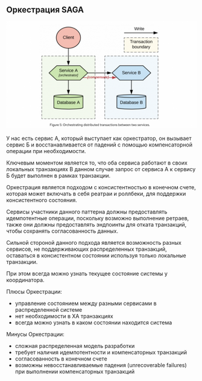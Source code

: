 ## Оркестрация SAGA

![Alt текст](/img/micro-patterns/saga.png)

У нас есть сервис А, который выступает как оркестратор, он вызывает сервис Б и восстанавливается от падений с помощью компенсаторной операции при необходимости.

Ключевым моментом является то, что оба сервиса работают в своих локальных транзакциях
В данном случае запрос от сервиса А к сервису Б будет выполнен в рамках транзакции.

Оркестрация является подходом с консистентностью в конечном счете, которая может включать в себя реатраи и роллбеки, для поддержки консистентного состояния.

Сервисы участники данного паттерна должны предоставлять идемпотентные операции, поскольку возможно выполнение ретраев, также они должны предоставлять эндпоинты для отката транзакций, чтобы сохранять согласованность данных.

Сильной стороной данного подхода является возможность разных сервисов, не поддерживающих распределенных транзакций, оставаться в консистентном состоянии используя только локальные транзакции.

При этом всегда можно узнать текущее состояние системы у координатора.

Плюсы Оркестрации:
- управление состоянием между разными сервисами в распределенной системе
- нет необходимости в XA транзакциях
- всегда можно узнать в каком состоянии находится система

Минусы Оркестрации:
- сложная распределенная модель разработки
- требует наличия идемпотентности и компенсаторных транзакций
- согласованность в конечном счете
- возможны невосстанавливаемые падения (unrecoverable failures) при выполнении компенсаторных транзакций
